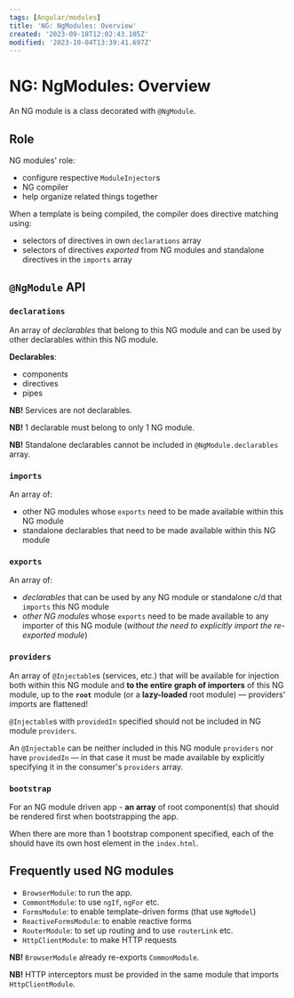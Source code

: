 ```yaml
---
tags: [Angular/modules]
title: 'NG: NgModules: Overview'
created: '2023-09-18T12:02:43.105Z'
modified: '2023-10-04T13:39:41.697Z'
---
```


# NG: NgModules: Overview

An NG module is a class decorated with `@NgModule`.


## Role

NG modules' role:
- configure respective `ModuleInjector`s
- NG compiler
- help organize related things together

When a template is being compiled, the compiler does directive matching using:
- selectors of directives in own `declarations` array
- selectors of directives _exported_ from NG modules and standalone directives in the `imports` array


## `@NgModule` API

### `declarations`

An array of _declarables_ that belong to this NG module and can be used by other declarables within this NG module.

**Declarables**:
- components
- directives
- pipes

**NB!** Services are not declarables.

**NB!** 1 declarable must belong to only 1 NG module.

**NB!** Standalone declarables cannot be included in `@NgModule.declarables` array.


### `imports`

An array of:
- other NG modules whose `exports` need to be made available within this NG module
- standalone declarables that need to be made available within this NG module


### `exports`

An array of:
- _declarables_ that can be used by any NG module or standalone c/d that `imports` this NG module
- _other NG modules_ whose `exports` need to be made available to any importer of this NG module (_without the need to explicitly import the re-exported module_)


### `providers`

An array of `@Injectable`s (services, etc.) that will be available for injection both within this NG module and **to the entire graph of importers** of this NG module, up to the **`root`** module (or a **lazy-loaded** root module) &mdash; providers' imports are flattened!

`@Injectable`s with `providedIn` specified should not be included in NG module `providers`.

An `@Injectable` can be neither included in this NG module `providers` nor have `providedIn` &mdash; in that case it must be made available by explicitly specifying it in the consumer's `providers` array.


### `bootstrap`

For an NG module driven app - **an array** of root component(s) that should be rendered first when bootstrapping the app.

When there are more than 1 bootstrap component specified, each of the should have its own host element in the `index.html`.


## Frequently used NG modules

- `BrowserModule`: to run the app.
- `CommontModule`: to use `ngIf`, `ngFor` etc.
- `FormsModule`: to enable template-driven forms (that use `NgModel`)
- `ReactiveFormsModule`: to enable reactive forms
- `RouterModule`: to set up routing and to use `routerLink` etc.
- `HttpClientModule`: to make HTTP requests

**NB!** `BrowserModule` already re-exports `CommonModule`.

**NB!** HTTP interceptors must be provided in the same module that imports `HttpClientModule`.
















